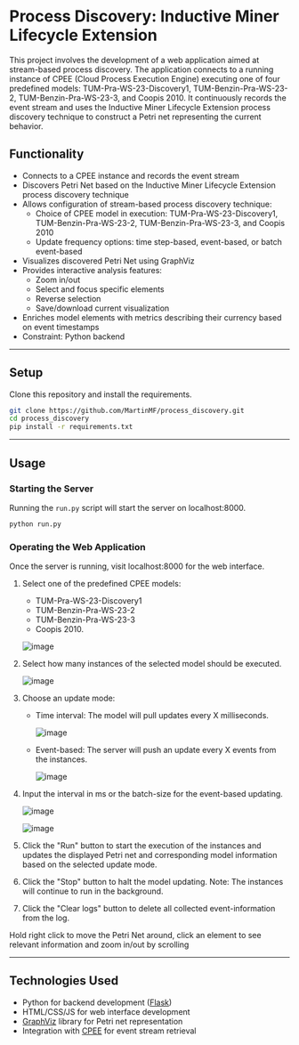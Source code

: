 # Process Discovery: Inductive Miner Lifecycle Extension

This project involves the development of a web application aimed at stream-based process discovery. The application connects to a running instance of CPEE (Cloud Process Execution Engine) executing one of four predefined models: TUM-Pra-WS-23-Discovery1, TUM-Benzin-Pra-WS-23-2, TUM-Benzin-Pra-WS-23-3, and Coopis 2010. It continuously records the event stream and uses the Inductive Miner Lifecycle Extension process discovery technique to construct a Petri net representing the current behavior.

## Functionality

- Connects to a CPEE instance and records the event stream
- Discovers Petri Net based on the Inductive Miner Lifecycle Extension process discovery technique
- Allows configuration of stream-based process discovery technique:
  - Choice of CPEE model in execution: TUM-Pra-WS-23-Discovery1, TUM-Benzin-Pra-WS-23-2, TUM-Benzin-Pra-WS-23-3, and Coopis 2010
  - Update frequency options: time step-based, event-based, or batch event-based
- Visualizes discovered Petri Net using GraphViz
- Provides interactive analysis features:
  - Zoom in/out
  - Select and focus specific elements
  - Reverse selection
  - Save/download current visualization
- Enriches model elements with metrics describing their currency based on event timestamps
- Constraint: Python backend

---

## Setup

Clone this repository and install the requirements.

```bash
git clone https://github.com/MartinMF/process_discovery.git
cd process_discovery
pip install -r requirements.txt
```

---

## Usage

### Starting the Server

Running the `run.py` script will start the server on localhost:8000.

```bash
python run.py
```

### Operating the Web Application

Once the server is running, visit localhost:8000 for the web interface.

1. Select one of the predefined CPEE models:
    - TUM-Pra-WS-23-Discovery1
    - TUM-Benzin-Pra-WS-23-2
    - TUM-Benzin-Pra-WS-23-3
    - Coopis 2010.

    ![image](https://i.postimg.cc/QdcJLkJ5/process-selection.png)

2. Select how many instances of the selected model should be executed.

    ![image](https://i.postimg.cc/kX0vhhKq/instance-amount.png)

3. Choose an update mode:
    - Time interval: The model will pull updates every X milliseconds.
    
        ![image](https://i.postimg.cc/jjMGYbRG/update-mode.png)

    - Event-based: The server will push an update every X events from the instances.
    
        ![image](https://i.postimg.cc/0ysgpntH/update-mode-event.png)
   
4. Input the interval in ms or the batch-size for the event-based updating.

     ![image](https://i.postimg.cc/Wpxc4T0V/interval.png)

     ![image](https://i.postimg.cc/t4tKD6wR/batch-size.png)
   
5. Click the "Run" button to start the execution of the instances and updates the displayed Petri net and corresponding model information based on the selected update mode.
6. Click the "Stop" button to halt the model updating. Note: The instances will continue to run in the background.
7. Click the "Clear logs" button to delete all collected event-information from the log.

Hold right click to move the Petri Net around, click an element to see relevant information and zoom in/out by scrolling 

---

## Technologies Used

- Python for backend development ([Flask](https://github.com/pallets/flask))
- HTML/CSS/JS for web interface development
- [GraphViz](https://graphviz.org/) library for Petri net representation
- Integration with [CPEE](https://cpee.org/) for event stream retrieval
